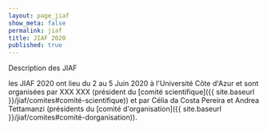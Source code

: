 ```yaml
---
layout: page_jiaf
show_meta: false
permalink: jiaf
title: JIAF 2020
published: true
---
```


Description des JIAF

les JIAF 2020 ont lieu du 2 au 5 Juin 2020 à l'Université Côte d'Azur et sont organisées par XXX XXX (président du [comité scientifique]({{ site.baseurl }}/jiaf/comites#comité-scientifique)) et par Célia da Costa Pereira et Andrea Tettamanzi (présidents du [comité d'organisation]({{ site.baseurl }}/jiaf/comites#comité-dorganisation)).
